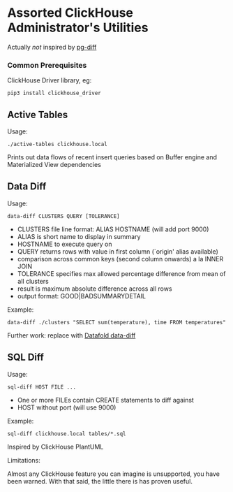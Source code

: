 # Assorted ClickHouse Administrator's Utilities

Actually *not* inspired by [pg-diff](https://michaelsogos.github.io/pg-diff)

### Common Prerequisites

ClickHouse Driver library, eg:

```shell
pip3 install clickhouse_driver
```

## Active Tables

Usage:

```shell
./active-tables clickhouse.local
```

Prints out data flows of recent insert queries based on Buffer engine and
Materialized View dependencies

## Data Diff

Usage:

```shell
data-diff CLUSTERS QUERY [TOLERANCE]
```

* CLUSTERS file line format: ALIAS HOSTNAME (will add port 9000)
* ALIAS is short name to display in summary
* HOSTNAME to execute query on
* QUERY returns rows with value in first column (`origin' alias available)
* comparison across common keys (second column onwards) a la INNER JOIN
* TOLERANCE specifies max allowed percentage difference from mean of all clusters
* result is maximum absolute difference across all rows
* output format: GOOD|BAD<TAB>SUMMARY<TAB>DETAIL

Example:

```shell
data-diff ./clusters "SELECT sum(temperature), time FROM temperatures"
```

Further work: replace with
[Datafold data-diff](https://github.com/datafold/data-diff)

## SQL Diff

Usage:

```shell
sql-diff HOST FILE ...
```

* One or more FILEs contain CREATE statements to diff against
* HOST without port (will use 9000)

Example:

```shell
sql-diff clickhouse.local tables/*.sql
```

Inspired by ClickHouse PlantUML

Limitations:

Almost any ClickHouse feature you can imagine is unsupported, you have been
warned. With that said, the little there is has proven useful.
